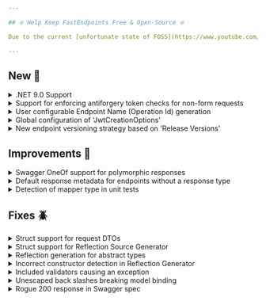```yaml
---

## ❇️ Help Keep FastEndpoints Free & Open-Source ❇️

Due to the current [unfortunate state of FOSS](https://www.youtube.com/watch?v=H96Va36xbvo), please consider [becoming a sponsor](https://opencollective.com/fast-endpoints) and help us beat the odds to keep the project alive and free for everyone.

---
```


<!-- <details><summary>title text</summary></details> -->

## New 🎉

<details><summary>.NET 9.0 Support</summary>

Migration to .NET 9.0 SDK is now complete. You can now target `net9.0` sdk without any issues.

</details>

<details><summary>Support for enforcing antiforgery token checks for non-form requests</summary>

The antiforgery middleware can now be configured to check antiforgery tokens for any content-type by configuring it like so:

```csharp
app.UseAntiforgeryFE(additionalContentTypes: ["application/json"])
```

</details>

<details><summary>User configurable Endpoint Name (Operation Id) generation</summary>

The endpoint name generation logic can now be overriden at a global level like so:

```csharp
app.UseFastEndpoints(
       c => c.Endpoints.NameGenerator =
                ctx =>
                {
                    return ctx.EndpointType.Name.TrimEnd("Endpoint");
                })
```

</details>

<details><summary>Global configuration of 'JwtCreationOptions'</summary>

You can now configure `JwtCreationOptions` once globally like so:

```csharp
bld.Services.Configure<JwtCreationOptions>(
       o =>
       {
           o.SigningKey = "...";
           o.Audience = "...";
           o.Issuer = "...";
       })
```

and only specify just the relevant settings that are needed to be set during token creation like so.

```csharp
var token = JwtBearer.CreateToken(
    o =>
    {
        o.ExpireAt = DateTime.UtcNow.AddHours(1);
        o.User.Claims.Add(("UserId", "001"));
    });
```

If you need to override any of the globally specified settings, that can be done during token creation as well, as what's supplied to the `CreateToken(o=> ...)` method is a deeply cloned instance independant of the global instance.

</details>

<details><summary>New endpoint versioning strategy based on 'Release Versions'</summary>

A new route based versioning strategy called [Release Versioning](https://fast-endpoints.com/docs/api-versioning#release-version-strategy) has been introduced in addition to the existing two built-in versioning strategies.

</details>

## Improvements 🚀

<details><summary>Swagger OneOf support for polymorphic responses</summary>

When enabling `OneOf` for polymorphism like the following:

```csharp
.SwaggerDocument(c => c.UseOneOfForPolymorphism = true)
```

The correct response swagger spec is not generated by NSwag by default. As requested by #807, the correct spec will now be generated.

</details>

<details><summary>Default response metadata for endpoints without a response type</summary>

Previously, if the endpoint doesn't define a particular response DTO type, a default produces 200 response metadata was being added which resulted in swagger spec like the following:

```json
"responses": { 
  "200": { 
    "description": "Success", 
    "content": { 
      "text/plain": { 
        "schema": {} 
      }, 
      "application/json": { 
        "schema": {} 
      } 
    } 
  }
```

Even though it's not incorrect, it can cause issues in some cases such as TS client generation. From now on if the endpoint doesn't specify a response DTO type, a 204 - No Content produces metadata would be added by default which results in more correct swagger spec such as the following:

```json
"responses": { 
  "204": { 
    "description": "No Content" 
  }
}
```

</details>

<details><summary>Detection of mapper type in unit tests</summary>

The logic for automatically detecting the endpoint mapper type during unit tests has been improved to prevent any "Endpoint mapper not set!" exceptions in some cases.

</details>

## Fixes 🪲

<details><summary>Struct support for request DTOs</summary>

Adding the new reflection source generator broke support for struct types to be used for request DTOs, which has been corrected in this release.

</details>

<details><summary>Struct support for Reflection Source Generator</summary>

The reflection generator was not generating the correct source for unboxing value types.

</details>

<details><summary>Reflection generation for abstract types</summary>

The reflection generator was trying to generate code for deeply nested abstract types, which has now been fixed.

</details>

<details><summary>Incorrect constructor detection in Reflection Generator</summary>

The reflection generator was wrongly detecting constructors from base types instead of just stopping at the top most level.

</details>

<details><summary>Included validators causing an exception</summary>

There was a regression in the validation schema processor which resulted in included fluent validators causing an exception at the time of generating the swagger spec.

</details>

<details><summary>Unescaped back slashes breaking model binding</summary>

Incorrectly unescaped parameter values from the client was causing model binding failures which has been now corrected.

</details>

<details><summary>Rogue 200 response in Swagger spec</summary>

Due to a known bug in the .NET 9.0 SDK, a rogue 200 response metadata was being added to endpoints if the endpoints response DTO type is an `IResult` type and it's not a 200 status code. A workaround has been put in place to prevent that from happening.

</details>

<!-- ## Minor Breaking Changes ⚠️ -->